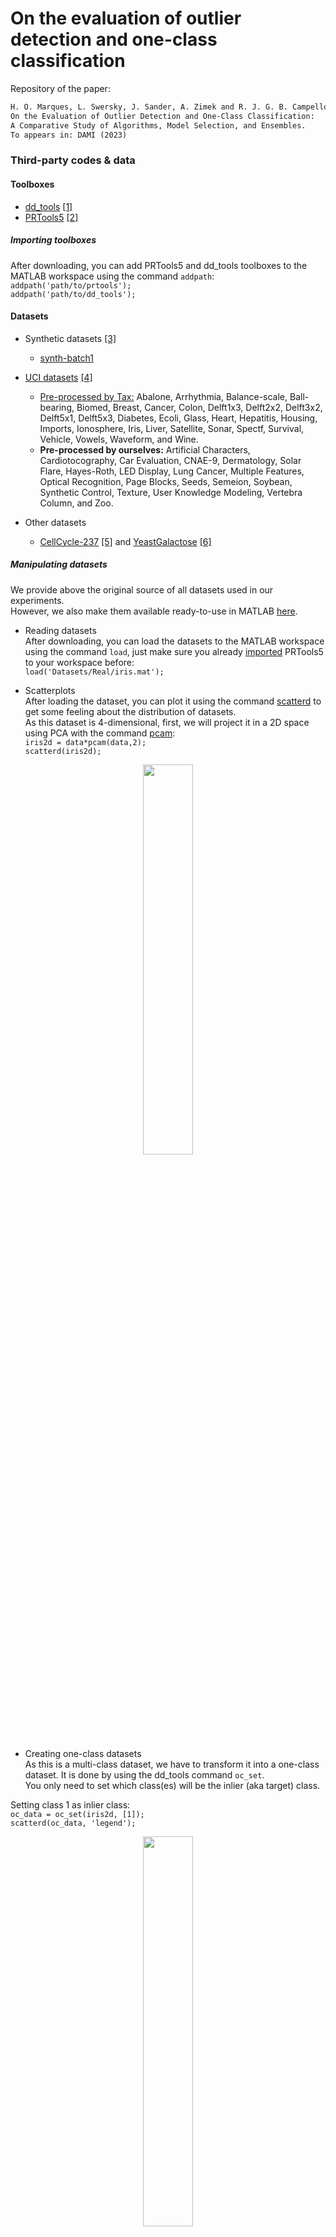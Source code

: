 # On the evaluation of outlier detection and one-class classification

Repository of the paper:

```latex
H. O. Marques, L. Swersky, J. Sander, A. Zimek and R. J. G. B. Campello. 
On the Evaluation of Outlier Detection and One-Class Classification: 
A Comparative Study of Algorithms, Model Selection, and Ensembles. 
To appears in: DAMI (2023)
```
### Third-party codes & data
#### Toolboxes
- [dd_tools](https://www.tudelft.nl/ewi/over-de-faculteit/afdelingen/intelligent-systems/pattern-recognition-bioinformatics/pattern-recognition-bioinformatics/data-and-software/dd-tools) [[1]](#references)<br>
- [PRTools5](http://prtools.tudelft.nl/Guide/37Pages/software.html) [[2]](#references)<br>

##### <a name="importing-toolboxes">Importing toolboxes</a>
After downloading, you can add PRTools5 and dd_tools toolboxes to the MATLAB workspace using the command ```addpath```:
```addpath('path/to/prtools');``` </br>
```addpath('path/to/dd_tools');```

#### Datasets
- Synthetic datasets [[3]](#references)
  - [synth-batch1](http://www.dbs.ifi.lmu.de/~zimek/publications/KDD2013/synthetic.tar.gz)<br>

- [UCI datasets](https://archive.ics.uci.edu/ml/index.php) [[4]](#references)
  - [Pre-processed by Tax:](http://homepage.tudelft.nl/n9d04/occ/index.html) Abalone, Arrhythmia, Balance-scale, Ball-bearing, Biomed, Breast, Cancer, Colon, Delft1x3, Delft2x2, Delft3x2, Delft5x1, Delft5x3, Diabetes, Ecoli, Glass, Heart, Hepatitis, Housing, Imports, Ionosphere, Iris, Liver, Satellite, Sonar, Spectf, Survival, Vehicle, Vowels, Waveform, and Wine. <br>
  - **Pre-processed by ourselves:** Artificial Characters, Cardiotocography, Car Evaluation, CNAE-9, Dermatology, Solar Flare, Hayes-Roth, LED Display, Lung Cancer, Multiple Features, Optical Recognition, Page Blocks, Seeds, Semeion, Soybean, Synthetic Control, Texture, User Knowledge Modeling, Vertebra Column, and Zoo. <br>

- Other datasets
  - [CellCycle-237](http://faculty.washington.edu/kayee/cluster/normcho_237_4class.txt) [[5]](#references) and [YeastGalactose](https://www.ncbi.nlm.nih.gov/pmc/articles/PMC156590/bin/gb-2003-4-5-r34-s8.txt) [[6]](#references)

##### Manipulating datasets
We provide above the original source of all datasets used in our experiments.<br>
However, we also make them available ready-to-use in MATLAB [here](Datasets).</br>

- Reading datasets</br>
After downloading, you can load the datasets to the MATLAB workspace using the command ```load```, just make sure you already [imported](#importing-toolboxes) PRTools5 to your workspace before: </br>
```load('Datasets/Real/iris.mat');``` </br>

- Scatterplots</br>
After loading the dataset, you can plot it using the command [scatterd](http://www.37steps.com/prhtml/prtools/scatterd.html) to get some feeling about the distribution of datasets.<br>
As this dataset is 4-dimensional, first, we will project it in a 2D space using PCA with the command [pcam](http://www.37steps.com/prhtml/prtools/pcam.html): </br>
```iris2d = data*pcam(data,2);```</br>
```scatterd(iris2d);```</br>
<p align="center"><img src="/Figures/iris2d.png" width="40%" height="40%"></p>

- Creating one-class datasets</br>
As this is a multi-class dataset, we have to transform it into a one-class dataset. It is done by using the dd_tools command ```oc_set```.<br>
You only need to set which class(es) will be the inlier (aka target) class.</br>

Setting class 1 as inlier class:</br>
```oc_data = oc_set(iris2d, [1]);```</br>
```scatterd(oc_data, 'legend');```</br>
<p align="center"><img src="/Figures/oc_iris1.png" width="40%" height="40%"></p>

Setting classes 1 and 2 as inlier class:</br>
```oc_data = oc_set(iris2d, [1 2]);``` </br>
```scatterd(oc_data, 'legend');```</br>
<p align="center"><img src="/Figures/oc_iris12.png" width="40%" height="40%"></p>

- Holdout</br>
In order to partition data into training and testing, we can use the command [gendat](http://www.37steps.com/prhtml/prtools/gendat.html). In the example below, we partition the dataset to use 80% for training and hold 20% to test:</br>
```[train, test] = gendat(oc_data, 0.8);```</br>

#### Algorithms
- One-class classification algorithms:
  - Gaussian Mixture Model ([GMM](/Algorithms/gmm_dd.m)) [[7]](#references) </br>
We used MATLAB's own implementation for GMM, we just encapsulated it to follow the same pattern used by the dd_tools classifiers.</br>
    - Training </br>
    ```w = gmm_dd(train, 0, 1);``` </br>
    - Testing </br>
    ```wx = test*w;``` </br>
    ```dd_auc(dd_roc(wx))``` </br>
    ```dd_mcc(wx)``` </br>
    ```dd_precatn(wx)``` </br>
    - Plot </br>
    ```scatterd(oc_data, 'legend');``` </br>
    ```plotd(w)``` </br>
<p align="center"><img src="/Figures/gmm.png" width="40%" height="40%"></p>

  - Parzen Window ([PW](http://homepage.tudelft.nl/n9d04/functions/parzen_dd.html)) [[8]](#references) </br>
We used dd_tools implementation for PW.</br>
      - Training </br>
    ```w = parzen_dd(train, 0, 0.25);``` </br>
    - Testing </br>
    ```wx = test*w;``` </br>
    ```dd_auc(dd_roc(wx))``` </br>
    ```dd_mcc(wx)``` </br>
    ```dd_precatn(wx)``` </br>
    - Plot </br>
    ```scatterd(oc_data, 'legend');``` </br>
    ```plotd(w)``` </br>
<p align="center"><img src="/Figures/pw.png" width="40%" height="40%"></p>

  - Support Vector Data Description ([SVDD](/Algorithms/libsvdd.m)) [[9]](#references) </br>
We used [LIBSVM](https://www.csie.ntu.edu.tw/~cjlin/libsvm/libsvm-3.3.zip) [[21]](#references) implementation in C++ for SVDD due to the computational burden. We encapsulated it to follow the same pattern used by the dd_tools classifiers.</br>
As this is a C++ implementation, you must compile it before its first use. Make sure a supported compiler is installed on the machine.
      - Compiling </br>
      ```mex -setup;``` </br>
      ```make``` </br>
      For general troubleshooting, read the LIBSVM [README](/Algorithms/libsvm/matlab/README) file.
      - Training </br>
    ```w = libsvdd(train, 0, 1);``` </br>
    - Testing </br>
    ```wx = test*w;``` </br>
    ```dd_auc(dd_roc(wx))``` </br>
    ```dd_mcc(wx)``` </br>
    ```dd_precatn(wx)``` </br>
    - Plot </br>
    ```scatterd(oc_data, 'legend');``` </br>
    ```plotd(w)``` </br>
<p align="center"><img src="/Figures/gmm.png" width="40%" height="40%"></p>

  - Linear Programming (LP) [[10]](#references) </br>
We used MATLAB's own implementation for GMM, we just encapsulated it to follow the same pattern used by the dd_tools classifiers.</br>
      - Training </br>
    ```w = gmm_dd(train, 0, 1);``` </br>
    - Testing </br>
    ```wx = test*w;``` </br>
    ```dd_auc(dd_roc(wx))``` </br>
    ```dd_mcc(wx)``` </br>
    ```dd_precatn(wx)``` </br>
    - Plot </br>
    ```scatterd(oc_data, 'legend');``` </br>
    ```plotd(w)``` </br>
<p align="center"><img src="/Figures/gmm.png" width="40%" height="40%"></p>

  - k-Nearest Neighbor Data Description (kNN<sub>local</sub>) [[11]](#references) </br>
We used MATLAB's own implementation for GMM, we just encapsulated it to follow the same pattern used by the dd_tools classifiers.</br>
      - Training </br>
    ```w = gmm_dd(train, 0, 1);``` </br>
    - Testing </br>
    ```wx = test*w;``` </br>
    ```dd_auc(dd_roc(wx))``` </br>
    ```dd_mcc(wx)``` </br>
    ```dd_precatn(wx)``` </br>
    - Plot </br>
    ```scatterd(oc_data, 'legend');``` </br>
    ```plotd(w)``` </br>
<p align="center"><img src="/Figures/gmm.png" width="40%" height="40%"></p>

  - Auto-Encoder [[12]](#references) </br>
We used MATLAB's own implementation for GMM, we just encapsulated it to follow the same pattern used by the dd_tools classifiers.</br>
      - Training </br>
    ```w = gmm_dd(train, 0, 1);``` </br>
    - Testing </br>
    ```wx = test*w;``` </br>
    ```dd_auc(dd_roc(wx))``` </br>
    ```dd_mcc(wx)``` </br>
    ```dd_precatn(wx)``` </br>
    - Plot </br>
    ```scatterd(oc_data, 'legend');``` </br>
    ```plotd(w)``` </br>
<p align="center"><img src="/Figures/gmm.png" width="40%" height="40%"></p>

  - Deep SVDD (DSVDD) [[13]](#references) </br>
We used MATLAB's own implementation for GMM, we just encapsulated it to follow the same pattern used by the dd_tools classifiers.</br>
      - Training </br>
    ```w = gmm_dd(train, 0, 1);``` </br>
    - Testing </br>
    ```wx = test*w;``` </br>
    ```dd_auc(dd_roc(wx))``` </br>
    ```dd_mcc(wx)``` </br>
    ```dd_precatn(wx)``` </br>
    - Plot </br>
    ```scatterd(oc_data, 'legend');``` </br>
    ```plotd(w)``` </br>
<p align="center"><img src="/Figures/gmm.png" width="40%" height="40%"></p>

- Unsupervised outlier detection algorithms adapted to one-class classification
  - k-Nearest Neighbors (kNN<sub>global</sub>) [[14]](#references) </br>
  - Local Outlier Factor (LOF) [[15]](#references) </br>
  - Local Correlation Integral (LOCI) [[16]](#references) </br>
  - Global-Local Outlier Scores from Hierarchies (GLOSH) [[17]](#references) </br>
  - Isolation Forest (iForest) [[18]](#references) </br>
  - Angle-Based Outlier Detection (ABOD) [[19]](#references) </br>
  - Subspace Outlier Degree (SOD) [[20]](#references) </br>


#### Model Selection

#### Ensembles


## <a name="references">References</a>
[1] D. M. J. Tax: DDtools, the Data Description Toolbox for Matlab. Version 2.1.3, Delft University of Technology, 2018<br>
[2] R. P. W. Duin, P. Juszczak, P. Paclik, E. Pekalska, D. de Ridder, D. M. J. Tax, S. Verzakov: PRTools: A Matlab Toolbox for Pattern Recognition. Version 5.4.2, Delft University of Technology, 2018<br>
[3] A. Zimek, M. Gaudet, R. J. G. B. Campello, J. Sander: Subsampling for Efficient and Effective Unsupervised Outlier Detection Ensembles. SIGKDD, 2013.<br>
[4] D. Dua, C. Graff: UCI Machine Learning Repository. University of California, 2019. <br>
[5] K. Y. Yeung, C. Fraley, A. Murua, A. E. Raftery, W. L. Ruzzo: Model-Based Clustering and Data Transformations for Gene Expression Data. Bioinformatics,  2001. <br>
[6] K. Y. Yeung, M. Medvedovic, R. E. Bumgarner: Clustering Gene-Expression Data with Repeated Measurements. Genome Biology, 2003. <br>
[7] C. M. Bishop: Pattern Recognition and Machine Learning. Springer, 2006. <br>
[8] E. Parzen: On Estimation of a Probability Density Function and Mode. The Annals of Mathematical Statistics, 1962. <br>
[9] D. M. J. Tax, R. P. W. Duin: Support Vector Data Description. Machine Learning, 2004. <br>
[10] E. Pekalska, D. M. J. Tax, R. P. W. Duin: One-Class LP Classifiers for Dissimilarity Representations. NIPS, 2002. <br>
[11] D. de Ridder, D. M. J. Tax, R. P. W. Duin: An Experimental Comparison of One-Class Classification Methods. ASCI, 1998. <br>
[12] N. Japkowicz, C. Myers, M. A. Gluck: A Novelty Detection Approach to Classification. IJCAI, 1995. <br>
[13] L. Ruff, N. Görnitz, L. Deecke, S. A. Siddiqui, A. Binder, E. Müller, M. Kloft: Deep One-Class Classification. ICML, 2018. <br>
[14] S. Ramaswamy, R. Rastogi, K. Shim: Efficient Algorithms for Mining Outliers from Large Data Sets. SIGMOD, 2000. <br>
[15] M. M. Breunig, H. Kriegel, R. T. Ng, J. Sander: LOF: Identifying Density-Based Local Outliers. SIGMOD, 2000. <br>
[16] S. Papadimitriou, H. Kitagawa, P. B. Gibbons, C. Faloutsos: LOCI: Fast Outlier Detection using the Local Correlation Integral. ICDE, 2003. <br>
[17] R. J. G. B. Campello, D. Moulavi, A. Zimek, J. Sander: Hierarchical Density Estimates for Data Clustering, Visualization, and Outlier Detection. TKDD, 2015. <br>
[18] F. T. Liu, K. M. Ting, Z. Zhou: Isolation-Based Anomaly Detection. TKDD, 2012. <br>
[19] H. Kriegel, M. Schubert, A. Zimek: Angle-Based Outlier Detection in High-Dimensional Data. SIGKDD, 2008. <br>
[20] H. Kriegel, P. Kröger, E. Schubert, A. Zimek: Outlier Detection in Axis-Parallel Subspaces of High Dimensional Data. PAKDD, 2009. <br>
[21] C.-C. Chang, C.-J. Lin: LIBSVM: A Library for Support Vector Machines. TIST, 2011. <br>

